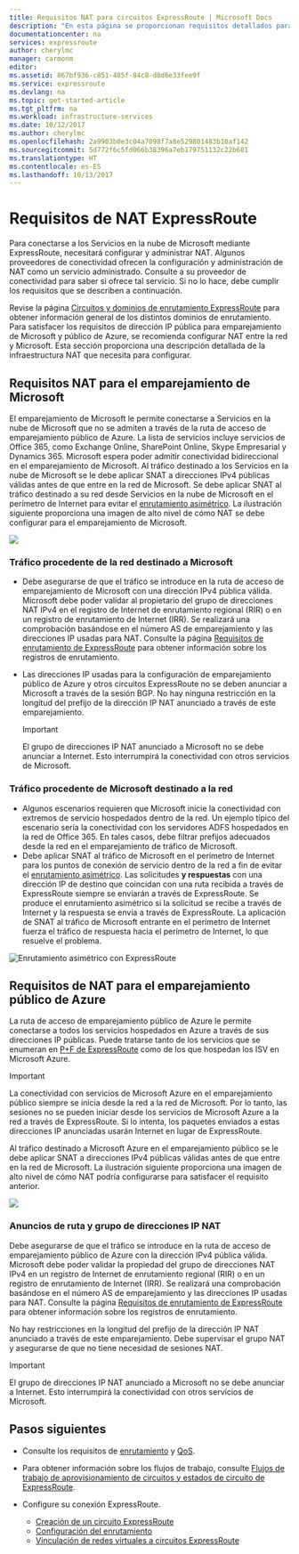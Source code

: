 ```yaml
---
title: Requisitos NAT para circuitos ExpressRoute | Microsoft Docs
description: "En esta página se proporcionan requisitos detallados para configurar y administrar NAT para circuitos ExpressRoute."
documentationcenter: na
services: expressroute
author: cherylmc
manager: carmonm
editor: 
ms.assetid: 867bf936-c851-485f-84c8-d8d6e33fee9f
ms.service: expressroute
ms.devlang: na
ms.topic: get-started-article
ms.tgt_pltfrm: na
ms.workload: infrastructure-services
ms.date: 10/12/2017
ms.author: cherylmc
ms.openlocfilehash: 2a9903b0e3c04a7098f7a8e529801483b10af142
ms.sourcegitcommit: 5d772f6c5fd066b38396a7eb179751132c22b681
ms.translationtype: HT
ms.contentlocale: es-ES
ms.lasthandoff: 10/13/2017
---
```

# <a name="expressroute-nat-requirements"></a>Requisitos de NAT ExpressRoute
Para conectarse a los Servicios en la nube de Microsoft mediante ExpressRoute, necesitará configurar y administrar NAT. Algunos proveedores de conectividad ofrecen la configuración y administración de NAT como un servicio administrado. Consulte a su proveedor de conectividad para saber si ofrece tal servicio. Si no lo hace, debe cumplir los requisitos que se describen a continuación. 

Revise la página [Circuitos y dominios de enrutamiento ExpressRoute](expressroute-circuit-peerings.md) para obtener información general de los distintos dominios de enrutamiento. Para satisfacer los requisitos de dirección IP pública para emparejamiento de Microsoft y público de Azure, se recomienda configurar NAT entre la red y Microsoft. Esta sección proporciona una descripción detallada de la infraestructura NAT que necesita para configurar.

## <a name="nat-requirements-for-microsoft-peering"></a>Requisitos NAT para el emparejamiento de Microsoft
El emparejamiento de Microsoft le permite conectarse a Servicios en la nube de Microsoft que no se admiten a través de la ruta de acceso de emparejamiento público de Azure. La lista de servicios incluye servicios de Office 365, como Exchange Online, SharePoint Online, Skype Empresarial y Dynamics 365. Microsoft espera poder admitir conectividad bidireccional en el emparejamiento de Microsoft. Al tráfico destinado a los Servicios en la nube de Microsoft se le debe aplicar SNAT a direcciones IPv4 públicas válidas antes de que entre en la red de Microsoft. Se debe aplicar SNAT al tráfico destinado a su red desde Servicios en la nube de Microsoft en el perímetro de Internet para evitar el [enrutamiento asimétrico](expressroute-asymmetric-routing.md). La ilustración siguiente proporciona una imagen de alto nivel de cómo NAT se debe configurar para el emparejamiento de Microsoft.

![](./media/expressroute-nat/expressroute-nat-microsoft.png) 

### <a name="traffic-originating-from-your-network-destined-to-microsoft"></a>Tráfico procedente de la red destinado a Microsoft
* Debe asegurarse de que el tráfico se introduce en la ruta de acceso de emparejamiento de Microsoft con una dirección IPv4 pública válida. Microsoft debe poder validar al propietario del grupo de direcciones NAT IPv4 en el registro de Internet de enrutamiento regional (RIR) o en un registro de enrutamiento de Internet (IRR). Se realizará una comprobación basándose en el número AS de emparejamiento y las direcciones IP usadas para NAT. Consulte la página [Requisitos de enrutamiento de ExpressRoute](expressroute-routing.md) para obtener información sobre los registros de enrutamiento.
* Las direcciones IP usadas para la configuración de emparejamiento público de Azure y otros circuitos ExpressRoute no se deben anunciar a Microsoft a través de la sesión BGP. No hay ninguna restricción en la longitud del prefijo de la dirección IP NAT anunciado a través de este emparejamiento.
  
  > [!IMPORTANT]
  > El grupo de direcciones IP NAT anunciado a Microsoft no se debe anunciar a Internet. Esto interrumpirá la conectividad con otros servicios de Microsoft.
  > 
  > 

### <a name="traffic-originating-from-microsoft-destined-to-your-network"></a>Tráfico procedente de Microsoft destinado a la red
* Algunos escenarios requieren que Microsoft inicie la conectividad con extremos de servicio hospedados dentro de la red. Un ejemplo típico del escenario sería la conectividad con los servidores ADFS hospedados en la red de Office 365. En tales casos, debe filtrar prefijos adecuados desde la red en el emparejamiento de tráfico de Microsoft. 
* Debe aplicar SNAT al tráfico de Microsoft en el perímetro de Internet para los puntos de conexión de servicio dentro de la red a fin de evitar el [enrutamiento asimétrico](expressroute-asymmetric-routing.md). Las solicitudes **y respuestas** con una dirección IP de destino que coincidan con una ruta recibida a través de ExpressRoute siempre se enviarán a través de ExpressRoute. Se produce el enrutamiento asimétrico si la solicitud se recibe a través de Internet y la respuesta se envía a través de ExpressRoute. La aplicación de SNAT al tráfico de Microsoft entrante en el perímetro de Internet fuerza el tráfico de respuesta hacia el perímetro de Internet, lo que resuelve el problema.

![Enrutamiento asimétrico con ExpressRoute](./media/expressroute-asymmetric-routing/AsymmetricRouting2.png)

## <a name="nat-requirements-for-azure-public-peering"></a>Requisitos de NAT para el emparejamiento público de Azure
La ruta de acceso de emparejamiento público de Azure le permite conectarse a todos los servicios hospedados en Azure a través de sus direcciones IP públicas. Puede tratarse tanto de los servicios que se enumeran en [P+F de ExpressRoute](expressroute-faqs.md) como de los que hospedan los ISV en Microsoft Azure. 

> [!IMPORTANT]
> La conectividad con servicios de Microsoft Azure en el emparejamiento público siempre se inicia desde la red a la red de Microsoft. Por lo tanto, las sesiones no se pueden iniciar desde los servicios de Microsoft Azure a la red a través de ExpressRoute. Si lo intenta, los paquetes enviados a estas direcciones IP anunciadas usarán Internet en lugar de ExpressRoute.
> 

Al tráfico destinado a Microsoft Azure en el emparejamiento público se le debe aplicar SNAT a direcciones IPv4 públicas válidas antes de que entre en la red de Microsoft. La ilustración siguiente proporciona una imagen de alto nivel de cómo NAT podría configurarse para satisfacer el requisito anterior.

![](./media/expressroute-nat/expressroute-nat-azure-public.png) 

### <a name="nat-ip-pool-and-route-advertisements"></a>Anuncios de ruta y grupo de direcciones IP NAT
Debe asegurarse de que el tráfico se introduce en la ruta de acceso de emparejamiento público de Azure con la dirección IPv4 pública válida. Microsoft debe poder validar la propiedad del grupo de direcciones NAT IPv4 en un registro de Internet de enrutamiento regional (RIR) o en un registro de enrutamiento de Internet (IRR). Se realizará una comprobación basándose en el número AS de emparejamiento y las direcciones IP usadas para NAT. Consulte la página [Requisitos de enrutamiento de ExpressRoute](expressroute-routing.md) para obtener información sobre los registros de enrutamiento.

No hay restricciones en la longitud del prefijo de la dirección IP NAT anunciado a través de este emparejamiento. Debe supervisar el grupo NAT y asegurarse de que no tiene necesidad de sesiones NAT.

> [!IMPORTANT]
> El grupo de direcciones IP NAT anunciado a Microsoft no se debe anunciar a Internet. Esto interrumpirá la conectividad con otros servicios de Microsoft.
> 
> 

## <a name="next-steps"></a>Pasos siguientes
* Consulte los requisitos de [enrutamiento](expressroute-routing.md) y [QoS](expressroute-qos.md).
* Para obtener información sobre los flujos de trabajo, consulte [Flujos de trabajo de aprovisionamiento de circuitos y estados de circuito de ExpressRoute](expressroute-workflows.md).
* Configure su conexión ExpressRoute.
  
  * [Creación de un circuito ExpressRoute](expressroute-howto-circuit-portal-resource-manager.md)
  * [Configuración del enrutamiento](expressroute-howto-routing-portal-resource-manager.md)
  * [Vinculación de redes virtuales a circuitos ExpressRoute](expressroute-howto-linkvnet-portal-resource-manager.md)

